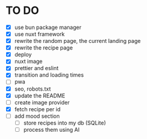 # TO DO

- [x] use bun package manager
- [x] use nuxt framework
- [x] rewrite the random page, the current landing page
- [x] rewrite the recipe page
- [x] deploy
- [x] nuxt image
- [x] prettier and eslint
- [x] transition and loading times
- [ ] pwa
- [x] seo, robots.txt
- [x] update the README
- [ ] create image provider
- [x] fetch recipe per id
- [ ] add mood section
  - [ ] store recipes into my db (SQLite)
  - [ ] process them using AI
